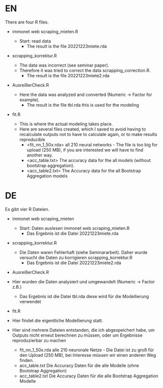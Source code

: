
# EN 

There are four R files.

- immonet web scraping_mieten.R
  - Start: read data
    - The result is the file  20221223miete.rda 

- scrapping_korrektur.R
  - The data was incorrect (see seminar paper).
  - Therefore it was tried to correct the data scrapping_correction.R.
    - The result is the file 20221223miete2.rda 

- AusreißerCheck.R
  - Here the data was analyzed and converted (Numeric -> Factor for example).
    - The result is the file tbl.rda this is used for the modeling

- fit.R
  - This is where the actual modeling takes place. 
  - Here are several files created, which I saved to avoid having to recalculate outputs not to have to calculate again, or to make results reproducible
    - <fit_nn_1_50x.rda> all 210 neural networks - The file is too big for upload (250 MB), if you are interested we will have to find another way.
    - <acc_table.txt> The accuracy data for the all models (without bootstrap aggregation).
    - <acc_table2.txt> The Accuracy data for the all Bootstrap Aggregation models 



# DE

Es gibt vier R Dateien.
  
- immonet web scraping_mieten
  - Start: Daten auslesen immonet web scraping_mieten.R
    - Das Ergebnis ist die Datei  20221223miete.rda  

- scrapping_korrektur.R
  - Die Daten waren Fehlerhaft (siehe Seminararbeit). Daher wurde versucht die Daten zu korrigieren scrapping_korrektur.R
    - Das Ergebnis ist die Datei 20221223miete2.rda 

-  AusreißerCheck.R
  - Hier wurden die Daten analysiert und umgewandelt (Numeric -> Factor z.B.)
    - Das Ergebnis ist die Datei tbl.rda diese wird für die Modellierung verwendet

-  fit.R
  - Hier findet die eigentliche Modellierung statt. 
  - Hier sind mehrere Dateien entstanden, die ich abgespeichert habe, um Outputs nicht erneut berechnen zu müssen, oder um Ergebnisse reproduzierbar zu machen
    - fit_nn_1_50x.rda alle 210 neuronale Netze - Die Datei ist zu groß für den Upload (250 MB), bei Interesse müssen wir einen anderen Weg finden.
    - acc_table.txt Die Accuracy Daten für die alle Modelle (ohne Bootstrap Aggregation)
    - acc_table2.txt Die Accuracy Daten für die alle Bootstrap Aggregation Modelle 
